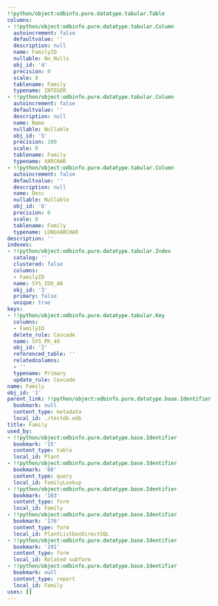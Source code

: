 ```yaml
---
!!python/object:odbinfo.pure.datatype.tabular.Table
columns:
- !!python/object:odbinfo.pure.datatype.tabular.Column
  autoincrement: false
  defaultvalue: ''
  description: null
  name: FamilyID
  nullable: No_Nulls
  obj_id: '4'
  precision: 0
  scale: 0
  tablename: Family
  typename: INTEGER
- !!python/object:odbinfo.pure.datatype.tabular.Column
  autoincrement: false
  defaultvalue: ''
  description: null
  name: Name
  nullable: Nullable
  obj_id: '5'
  precision: 100
  scale: 0
  tablename: Family
  typename: VARCHAR
- !!python/object:odbinfo.pure.datatype.tabular.Column
  autoincrement: false
  defaultvalue: ''
  description: null
  name: Desc
  nullable: Nullable
  obj_id: '6'
  precision: 0
  scale: 0
  tablename: Family
  typename: LONGVARCHAR
description: ''
indexes:
- !!python/object:odbinfo.pure.datatype.tabular.Index
  catalog: ''
  clustered: false
  columns:
  - FamilyID
  name: SYS_IDX_48
  obj_id: '3'
  primary: false
  unique: true
keys:
- !!python/object:odbinfo.pure.datatype.tabular.Key
  columns:
  - FamilyID
  delete_rule: Cascade
  name: SYS_PK_49
  obj_id: '2'
  referenced_table: ''
  relatedcolumns:
  - ''
  typename: Primary
  update_rule: Cascade
name: Family
obj_id: '1'
parent_link: !!python/object:odbinfo.pure.datatype.base.Identifier
  bookmark: null
  content_type: metadata
  local_id: ./testdb.odb
title: Family
used_by:
- !!python/object:odbinfo.pure.datatype.base.Identifier
  bookmark: '15'
  content_type: table
  local_id: Plant
- !!python/object:odbinfo.pure.datatype.base.Identifier
  bookmark: '88'
  content_type: query
  local_id: FamilyLookup
- !!python/object:odbinfo.pure.datatype.base.Identifier
  bookmark: '103'
  content_type: form
  local_id: Family
- !!python/object:odbinfo.pure.datatype.base.Identifier
  bookmark: '176'
  content_type: form
  local_id: PlantListboxDirectSQL
- !!python/object:odbinfo.pure.datatype.base.Identifier
  bookmark: '191'
  content_type: form
  local_id: Related subform
- !!python/object:odbinfo.pure.datatype.base.Identifier
  bookmark: null
  content_type: report
  local_id: Family
uses: []
---
```


